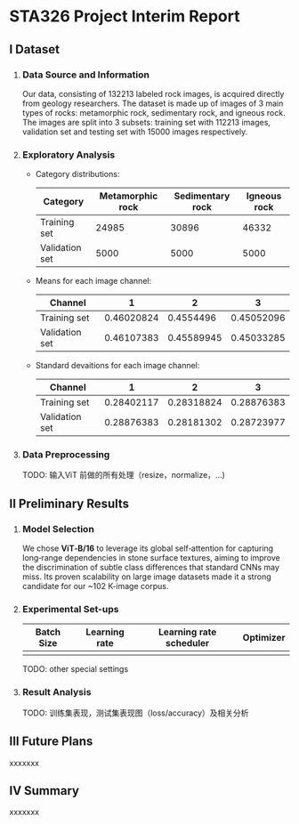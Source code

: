 # STA326 Project Interim Report

## I Dataset

1. ### Data Source and Information

   Our data, consisting of 132213 labeled rock images, is acquired directly from geology researchers.  The dataset is made up of images of 3 main types of rocks: metamorphic rock, sedimentary rock, and igneous rock. The images are split into 3 subsets: training set with 112213 images, validation set and testing set with 15000 images respectively.

2. ### Exploratory Analysis

   - Category distributions:

     | Category       | Metamorphic rock | Sedimentary rock | Igneous rock |
     | -------------- | ---------------- | ---------------- | ------------ |
     | Training set   | 24985            | 30896            | 46332        |
     | Validation set | 5000             | 5000             | 5000         |

   - Means for each image channel:

     | Channel        | 1          | 2          | 3          |
     | -------------- | ---------- | ---------- | ---------- |
     | Training set   | 0.46020824 | 0.4554496  | 0.45052096 |
     | Validation set | 0.46107383 | 0.45589945 | 0.45033285 |

   - Standard devaitions for each image channel:

     | Channel        | 1          | 2          | 3          |
     | -------------- | ---------- | ---------- | ---------- |
     | Training set   | 0.28402117 | 0.28318824 | 0.28876383 |
     | Validation set | 0.28876383 | 0.28181302 | 0.28723977 |

3. ### Data Preprocessing

   TODO: 输入ViT 前做的所有处理（resize，normalize，...)

## II Preliminary Results

1. ### Model Selection

    We chose **ViT‑B/16** to leverage its global self‑attention for capturing long‑range dependencies in stone surface textures, aiming to improve the discrimination of subtle class differences that standard CNNs may miss. Its proven scalability on large image datasets made it a strong candidate for our ~102 K-image corpus.

2. ### Experimental Set-ups

   | Batch Size | Learning rate | Learning rate scheduler | Optimizer |
   | ---------- | ------------- | ----------------------- | --------- |
   |            |               |                         |           |

   TODO: other special settings

3. ### Result Analysis

   TODO: 训练集表现，测试集表现图（loss/accuracy）及相关分析

## III Future Plans

xxxxxxx

## IV Summary

xxxxxxx